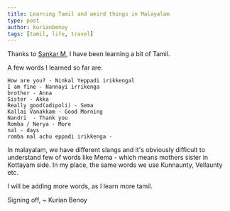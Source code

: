```yaml
---
title: Learning Tamil and weird things in Malayalam
type: post
author: kurianbenoy
tags: [tamil, life, travel]
---
```



Thanks to [Sankar M](https://www.linkedin.com/in/sankara-raman-m-a516b295/), I have been learning a bit of Tamil.

A few words I learned so far are:

```
How are you? - Ninkal Yeppadi irikkengal
I am fine - Nannayi irrikenga
brother - Anna
Sister - Akka
Really good(adipoli) - Sema 
Kallai Vanakkam - Good Morning
Nandri  - Thank you
Romba / Nerya - More
nal - days
romba nal achu eppadi irikkenga -
```

In malayalam, we have different slangs and it's obviously difficult to understand few of words like
Mema - which means mothers sister in Kottayam side. In my place, the same words we use Kunnaunty, Vellaunty etc.

I will be adding more words, as I learn more tamil.

Signing off,
~ Kurian Benoy
